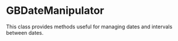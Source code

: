 GBDateManipulator
=================

This class provides methods useful for managing dates and intervals between dates.

